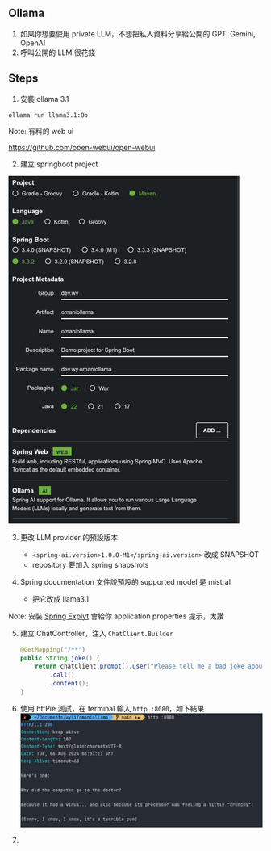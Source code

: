 ## Ollama

1. 如果你想要使用 private LLM，不想把私人資料分享給公開的 GPT, Gemini, OpenAI
2. 呼叫公開的 LLM 很花錢

## Steps

1. 安裝 ollama 3.1

```
ollama run llama3.1:8b
```
Note: 有料的 web ui

https://github.com/open-webui/open-webui

2. 建立 springboot project

![image-20240806140229158](/src/main/resources/static/img/ollama3.1_pic1.png)

3. 更改 LLM provider 的預設版本
   - `<spring-ai.version>1.0.0-M1</spring-ai.version>` 改成 SNAPSHOT
   - repository 要加入 spring snapshots
   
4. Spring documentation 文件說預設的 supported model 是 mistral
   - 把它改成 llama3.1
   
Note: 安裝 [Spring Explyt](https://plugins.jetbrains.com/plugin/23273-spring-explyt/versions/stable) 會給你 application properties 提示，太讚

5. 建立 ChatController，注入 `ChatClient.Builder`
   ```java
   @GetMapping("/**")
   public String joke() {
       return chatClient.prompt().user("Please tell me a bad joke about computers")
           .call()
           .content();
   }
   ```
6. 使用 httPie 測試，在 terminal 輸入 `http :8080`，如下結果
   ![http:](src/main/resources/static/img/ollama3.1_pic2.png)

7. 